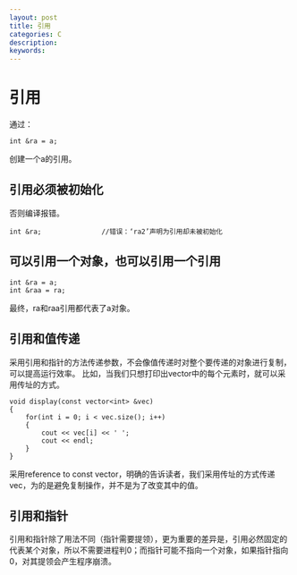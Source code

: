 ```yaml
---
layout: post
title: 引用
categories: C 
description: 
keywords: 
---
```


# 引用

通过：

```
int &ra = a;
```
创建一个a的引用。

## 引用必须被初始化

否则编译报错。
```
int &ra;               //错误：‘ra2’声明为引用却未被初始化
```

## 可以引用一个对象，也可以引用一个引用
```
int &ra = a;
int &raa = ra;

```
最终，ra和raa引用都代表了a对象。

## 引用和值传递

采用引用和指针的方法传递参数，不会像值传递时对整个要传递的对象进行复制，可以提高运行效率。
比如，当我们只想打印出vector中的每个元素时，就可以采用传址的方式。

```
void display(const vector<int> &vec)
{
    for(int i = 0; i < vec.size(); i++)
    {
        cout << vec[i] << ' ';
        cout << endl;
    }
}
```

采用reference to const vector，明确的告诉读者，我们采用传址的方式传递vec，为的是避免复制操作，并不是为了改变其中的值。

## 引用和指针

引用和指针除了用法不同（指针需要提领），更为重要的差异是，引用必然固定的代表某个对象，所以不需要进程判0；而指针可能不指向一个对象，如果指针指向0，对其提领会产生程序崩溃。
